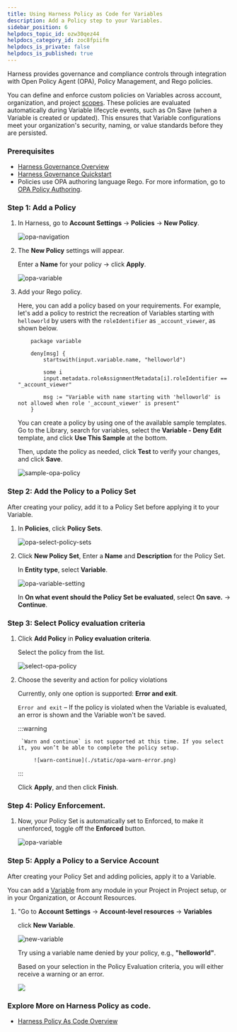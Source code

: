 ```yaml
---
title: Using Harness Policy as Code for Variables
description: Add a Policy step to your Variables.
sidebar_position: 6
helpdocs_topic_id: ozw30qez44
helpdocs_category_id: zoc8fpiifm
helpdocs_is_private: false
helpdocs_is_published: true
---
```


Harness provides governance and compliance controls through integration with Open Policy Agent (OPA), Policy Management, and Rego policies.

You can define and enforce custom policies on Variables across account, organization, and project [scopes](https://developer.harness.io/docs/platform/role-based-access-control/rbac-in-harness#permissions-hierarchy-scopes). These policies are evaluated automatically during Variable lifecycle events, such as On Save (when a Variable is created or updated). This ensures that Variable configurations meet your organization's security, naming, or value standards before they are persisted.

### Prerequisites

* [Harness Governance Overview](/docs/platform/governance/policy-as-code/harness-governance-overview)
* [Harness Governance Quickstart](/docs/platform/governance/policy-as-code/harness-governance-quickstart)
* Policies use OPA authoring language Rego. For more information, go to [OPA Policy Authoring](https://academy.styra.com/courses/opa-rego).

### Step 1: Add a Policy 

1. In Harness, go to **Account Settings** → **Policies** → **New Policy**.

    ![opa-navigation](./static/opa-navigation.gif)

2. The **New Policy** settings will appear.  

    Enter a **Name** for your policy → click **Apply**.

    ![opa-variable](./static/opa-for-variables.png)

3. Add your Rego policy.

    Here, you can add a policy based on your requirements. For example, let's add a policy to restrict the recreation of Variables starting with `helloworld` by users with the `roleIdentifier` as `_account_viewer`, as shown below.

    ```
        package variable

        deny[msg] {
            startswith(input.variable.name, "helloworld")

            some i
            input.metadata.roleAssignmentMetadata[i].roleIdentifier == "_account_viewer"
  
            msg := "Variable with name starting with 'helloworld' is not allowed when role '_account_viewer' is present"
        }
    ```

    You can create a policy by using one of the available sample templates. Go to the Library, search for variables, select the **Variable - Deny Edit** template, and click **Use This Sample** at the bottom. 
    
    Then, update the policy as needed, click **Test** to verify your changes, and click **Save**.

    ![sample-opa-policy](./static/sample-policy.gif)

### Step 2: Add the Policy to a Policy Set

After creating your policy, add it to a Policy Set before applying it to your Variable.

1. In **Policies**, click **Policy Sets**.

   ![opa-select-policy-sets](./static/opa-select-policy-sets.png) 

2. Click **New Policy Set**, Enter a **Name** and **Description** for the Policy Set.

   In **Entity type**, select **Variable**.

   ![opa-variable-setting](./static/select-entitiy-variables.png)

   In **On what event should the Policy Set be evaluated**, select **On save.** → **Continue**.

### Step 3: Select Policy evaluation criteria

1. Click **Add Policy** in **Policy evaluation criteria**.  

   Select the policy from the list. 

    ![select-opa-policy](./static/select-opa-for-variable.png) 

2. Choose the severity and action for policy violations

    Currently, only one option is supported: **Error and exit**.

    `Error and exit` – If the policy is violated when the Variable is evaluated, an error is shown and the Variable won't be saved.

    :::warning    
        
        `Warn and continue` is not supported at this time. If you select it, you won’t be able to complete the policy setup.
            
            ![warn-continue](./static/opa-warn-error.png)
    :::
    
    Click **Apply**, and then click **Finish**.

### Step 4: Policy Enforcement.

1. Now, your Policy Set is automatically set to Enforced, to make it unenforced, toggle off the **Enforced** button.

    ![opa-variable](./static/opa-enforce-variable.png)

### Step 5: Apply a Policy to a Service Account

  After creating your Policy Set and adding policies, apply it to a Variable.

  You can add a [Variable](/docs/platform/variables-and-expressions/add-a-variable#define-variables) from any module in your Project in Project setup, or in your Organization, or Account Resources. 

1. "Go to **Account Settings** → **Account-level resources** → **Variables**

    click **New Variable**.  

    ![new-variable](./static/opa-new-variable.gif)

    Try using a variable name denied by your policy, e.g., **"helloworld"**.

    Based on your selection in the Policy Evaluation criteria, you will either receive a warning or an error.

    ![](./static/deny-opa-variable.png)

### Explore More on Harness Policy as code.

* [Harness Policy As Code Overview](/docs/feature-flags/troubleshoot-ff/harness-policy-engine)